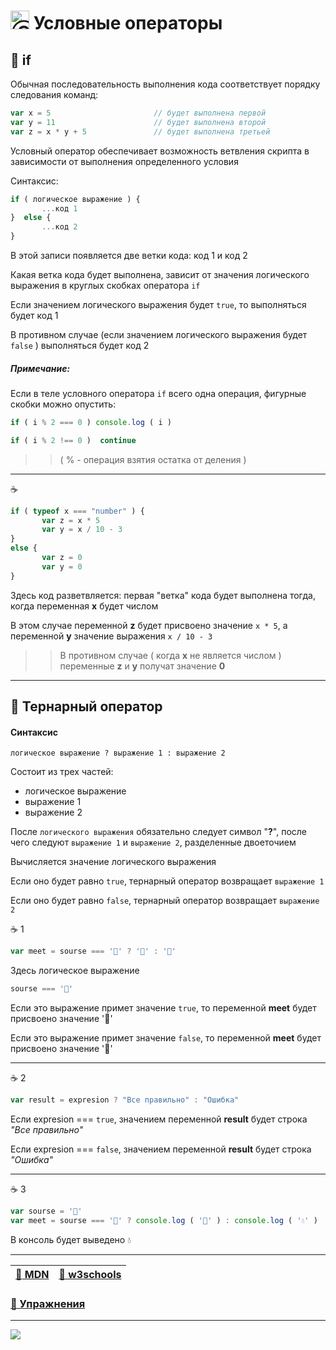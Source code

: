 [ico25]: https://raw.githubusercontent.com/garevna/a-level-js-lessons/master/ico/a-level-25.png
[hw-30]: https://raw.githubusercontent.com/garevna/a-level-js-lessons/master/ico/briefcase-30.png
[cap-30]: https://raw.githubusercontent.com/garevna/a-level-js-lessons/master/ico/coffee-30.png
[warn-25]: https://raw.githubusercontent.com/garevna/a-level-js-lessons/master/ico/warning-25.png

# <img src="https://avatars2.githubusercontent.com/u/19735284?s=40&v=4" width="30" title="Ⓒ Irina Fylyppova ( garevna ) 2019"/> Условные операторы

## 📖 if

Обычная последовательность выполнения кода соответствует порядку следования команд:

```javascript
var x = 5                       // будет выполнена первой
var y = 11                      // будет выполнена второй
var z = x * y + 5               // будет выполнена третьей
```

Условный оператор обеспечивает возможность ветвления скрипта в зависимости от выполнения определенного условия

Синтаксис:

```javascript
if ( логическое выражение ) {  
       ...код 1  
}  else {
       ...код 2
}
```

В этой записи появляется две ветки кода: код 1 и код 2

Какая ветка кода будет выполнена, зависит от значения логического выражения в круглых скобках оператора `if`

Если значением логического выражения будет `true`, то выполняться будет код 1

В противном случае (если значением логического выражения будет `false` ) выполняться будет код 2

##### Примечание:

Если в теле условного оператора  `if` всего одна операция, фигурные скобки можно опустить:
```javascript
if ( i % 2 === 0 ) console.log ( i )

if ( i % 2 !== 0 )  continue
```
>>( % - операция взятия остатка от деления )

***

:coffee:

```javascript
if ( typeof x === "number" ) {
       var z = x * 5
       var y = x / 10 - 3
}
else {
       var z = 0
       var y = 0
}
```

Здесь код разветвляется: первая "ветка" кода будет выполнена тогда, когда переменная **x** будет числом

В этом случае переменной **z** будет присвоено значение `x * 5`, а переменной **y** значение выражения `x / 10 - 3`

>>В противном случае ( когда **x** не является числом ) переменные **z** и **y** получат значение **0**

***

## 📖 Тернарный оператор

#### Синтаксис

    логическое выражение ? выражение 1 : выражение 2

Состоит из трех частей:

* логическое выражение
* выражение 1
* выражение 2

После `логического выражения` обязательно следует символ "**?**", после чего следуют `выражение 1` и `выражение 2`, разделенные двоеточием

Вычисляется значение логического выражения

Если оно будет равно `true`, тернарный оператор возвращает `выражение 1`

Если оно будет равно `false`, тернарный оператор возвращает `выражение 2`

:coffee: 1

```javascript
var meet = sourse === '🌴' ? '🍌' : '🍄'
```

Здесь логическое выражение

```javascript
sourse === '🌴'    
```

Если это выражение примет значение `true`, то переменной  **meet**  будет присвоено значение  '🍌'

Если это выражение примет значение `false`, то переменной  **meet**  будет присвоено значение  '🍄'

***

:coffee: 2

```javascript
var result = expresion ? "Все правильно" : "Ошибка"
```

Если expresion === ```true```, значением переменной  **result**  будет строка *"Все правильно"*

Если expresion === ```false```, значением переменной  **result**  будет строка *"Ошибка"*

***

:coffee: 3

```javascript
var sourse = '🐙'
var meet = sourse === '🐥' ? console.log ( '🥚' ) : console.log ( '💧' )
```
В консоль будет выведено  💧

***

| [:link: MDN](https://developer.mozilla.org/ru/docs/Web/JavaScript/Guide/Expressions_and_Operators) | [:link: w3schools](https://www.w3schools.com/js/js_if_else.asp) |
|-|-|

### [:briefcase: Упражнения](https://docs.google.com/forms/d/e/1FAIpQLSds2Q8WyrfeDSN7dZd6F3v0HspdMQG9BPrV0d3SG3mOGh2rFw/viewform)

_________________________________________________________________________

![](https://github.com/garevna/js-course/raw/master/images/a-level-ico.png?raw=true)
